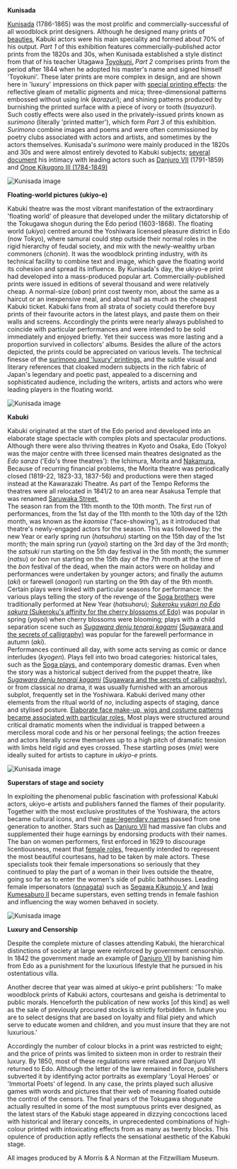 **Kunisada**

[Kunisada]( /context/textC) (1786-1865) was the most prolific and commercially-successful of all woodblock print designers. Although he designed many prints of [beauties](KUN/kun022.htm), Kabuki actors were his main speciality and formed about 70% of his output. _Part 1_ of this exhibition features commercially-published actor prints from the 1820s and 30s, when Kunisada established a style distinct from that of his teacher Utagawa [Toyokuni.]( /context/textC) _Part 2_ comprises prints from the period after 1844 when he adopted his master's name and signed himself 'Toyokuni'. These later prints are more complex in design, and are shown here in 'luxury' impressions on thick paper with [special printing effects](/context/textP): the reflective gleam of metallic pigments and mica; three-dimensional patterns embossed without using ink (_karazuri_); and shining patterns produced by burnishing the printed surface with a piece of ivory or tooth (_tsuyazuri_). Such costly effects were also used in the privately-issued prints known as _surimono_ (literally 'printed matter'), which form _Part 3_ of this exhibition. _Surimono_ combine images and poems and were often commissioned by poetry clubs associated with actors and artists, and sometimes by the actors themselves. Kunisada's _surimono_ were mainly produced in the 1820s and 30s and were almost entirely devoted to Kabuki subjects; [several document](Group9.htm) his intimacy with leading actors such as [Danjuro VII](/context/textE) (1791-1859) and [Onoe Kikugoro III (1784-1849)](/context/textM)

![Kunisada image](P.480-1937_small4.jpg)

**Floating-world pictures (ukiyo-e)**

Kabuki theatre was the most vibrant manifestation of the extraordinary 'floating world' of pleasure that developed under the military dictatorship of the Tokugawa shogun during the Edo period (1603-1868). The floating world (_ukiyo_) centred around the Yoshiwara licensed pleasure district in Edo (now Tokyo), where samurai could step outside their normal roles in the rigid hierarchy of feudal society, and mix with the newly-wealthy urban commoners (_chonin_). It was the woodblock printing industry, with its technical facility to combine text and image, which gave the floating world its cohesion and spread its influence. By Kunisada's day, the ukiyo-e print had developed into a mass-produced popular art. Commercially-published prints were issued in editions of several thousand and were relatively cheap. A normal-size (_oban_) print cost twenty mon, about the same as a haircut or an inexpensive meal, and about half as much as the cheapest Kabuki ticket. Kabuki fans from all strata of society could therefore buy prints of their favourite actors in the latest plays, and paste them on their walls and screens. Accordingly the prints were nearly always published to coincide with particular performances and were intended to be sold immediately and enjoyed briefly. Yet their success was more lasting and a proportion survived in collectors' albums. Besides the allure of the actors depicted, the prints could be appreciated on various levels. The technical finesse of the [surimono and 'luxury' printings,](/context/textP) and the subtle visual and literary references that cloaked modern subjects in the rich fabric of Japan's legendary and poetic past, appealed to a discerning and sophisticated audience, including the writers, artists and actors who were leading players in the floating world.

![Kunisada image](P.505-1937.jpg)

**Kabuki**

Kabuki originated at the start of the Edo period and developed into an elaborate stage spectacle with complex plots and spectacular productions. Although there were also thriving theatres in Kyoto and Osaka, Edo (Tokyo) was the major centre with three licensed main theatres designated as the _Edo sanza_ ('Edo's three theatres'): the Ichimura, Morita and [Nakamura.](/context/textB) Because of recurring financial problems, the Morita theatre was periodically closed (1819-22, 1823-33, 1837-56) and productions were then staged instead at the Kawarazaki Theatre. As part of the Tempo Reforms the theatres were all relocated in 1841/2 to an area near Asakusa Temple that was renamed [Saruwaka Street.](/context/textA)  
The season ran from the 11th month to the 10th month. The first run of performances, from the 1st day of the 11th month to the 10th day of the 12th month, was known as the _kaomise_ ('face-showing'), as it introduced that theatre's newly-engaged actors for the season. This was followed by: the new Year or early spring run (_hatsuharu_) starting on the 15th day of the 1st month; the main spring run (_yayoi_) starting on the 3rd day of the 3rd month; the _satsuki_ run starting on the 5th day festival in the 5th month; the summer (_natsu_) or _bon_ run starting on the 15th day of the 7th month at the time of the _bon_ festival of the dead, when the main actors were on holiday and performances were undertaken by younger actors; and finally the autumn (_aki_) or farewell (_onagori_) run starting on the 9th day of the 9th month. Certain plays were linked with particular seasons for performance: the various plays telling the story of the revenge of the [Soga brothers](/exhibition/group-6) were traditionally performed at New Year (_hatsuharu_); [_Sukeroku yukari no Edo sakura_ (Sukeroku's affinity for the cherry blossoms of Edo)](Group5.htm) was popular in spring (_yayoi_) when cherry blossoms were blooming; plays with a child separation scene such as _[Sugawara denju tenarai kagami](/exhibition/group-3)_ [(Sugawara and the secrets of calligraphy)](/exhibition/group-3) was popular for the farewell performance in autumn (_aki_).  
Performances continued all day, with some acts serving as comic or dance interludes (_kyogen_). Plays fell into two broad categories: historical tales, such as the [Soga plays,](/exhibition/group-6) and contemporary domestic dramas. Even when the story was a historical subject derived from the puppet theatre, like _[Sugawara denju tenarai kagami](/exhibition/group-3)_ [(Sugawara and the secrets of calligraphy),](/exhibition/group-3) or from classical _no_ drama, it was usually furnished with an amorous subplot, frequently set in the Yoshiwara. Kabuki derived many other elements from the ritual world of _no_, including aspects of staging, dance and stylised posture. [Elaborate face make-up, wigs and costume patterns became associated with particular roles.](/exhibition/group-2) Most plays were structured around critical dramatic moments when the individual is trapped between a merciless moral code and his or her personal feelings; the action freezes and actors literally screw themselves up to a high pitch of dramatic tension with limbs held rigid and eyes crossed. These startling poses (_mie_) were ideally suited for artists to capture in _ukiyo-e_ prints.

![Kunisada image](P.489-1937_small1.jpg)

**Superstars of stage and society**

In exploiting the phenomenal public fascination with professional Kabuki actors, ukiyo-e artists and publishers fanned the flames of their popularity. Together with the most exclusive prostitutes of the Yoshiwara, the actors became cultural icons, and their [near-legendary names](/context/textD) passed from one generation to another. Stars such as [Danjuro VII](/exhibition/group-8-part-1) had massive fan clubs and supplemented their huge earnings by endorsing products with their names. The ban on women performers, first enforced in 1629 to discourage licentiousness, meant that [female roles,](/context/textG) frequently intended to represent the most beautiful courtesans, had to be taken by male actors. These specialists took their female impersonations so seriously that they continued to play the part of a woman in their lives outside the theatre, going so far as to enter the women's side of public bathhouses. Leading female impersonators ([onnagata](/context/textG)) such as [Segawa Kikunojo V](/exhibition/group-7) and [Iwai Kumesaburo II](/exhibition/group-8-part-1) became superstars, even setting trends in female fashion and influencing the way women behaved in society.

![Kunisada image](P.501-1937_small2.jpg)

**Luxury and Censorship**

Despite the complete mixture of classes attending Kabuki, the hierarchical distinctions of society at large were reinforced by government censorship. In 1842 the government made an example of [Danjuro VII](/context/textE) by banishing him from Edo as a punishment for the luxurious lifestyle that he pursued in his ostentatious villa.

Another decree that year was aimed at ukiyo-e print publishers: 'To make woodblock prints of Kabuki actors, courtesans and geisha is detrimental to public morals. Henceforth the publication of new works \[of this kind\] as well as the sale of previously procured stocks is strictly forbidden. In future you are to select designs that are based on loyalty and filial piety and which serve to educate women and children, and you must insure that they are not luxurious.'

Accordingly the number of colour blocks in a print was restricted to eight; and the price of prints was limited to sixteen mon in order to restrain their luxury. By 1850, most of these regulations were relaxed and Danjuro VII returned to Edo. Although the letter of the law remained in force, publishers subverted it by identifying actor portraits as exemplary 'Loyal Heroes' or 'Immortal Poets' of legend. In any case, the prints played such allusive games with words and pictures that their web of meaning floated outside the control of the censors. The final years of the Tokugawa shogunate actually resulted in some of the most sumptuous prints ever designed, as the latest stars of the Kabuki stage appeared in dizzying concoctions laced with historical and literary conceits, in unprecedented combinations of high-colour printed with intoxicating effects from as many as twenty blocks. This opulence of production aptly reflects the sensational aesthetic of the Kabuki stage.  

All images produced by A Morris & A Norman at the Fitzwilliam Museum.
